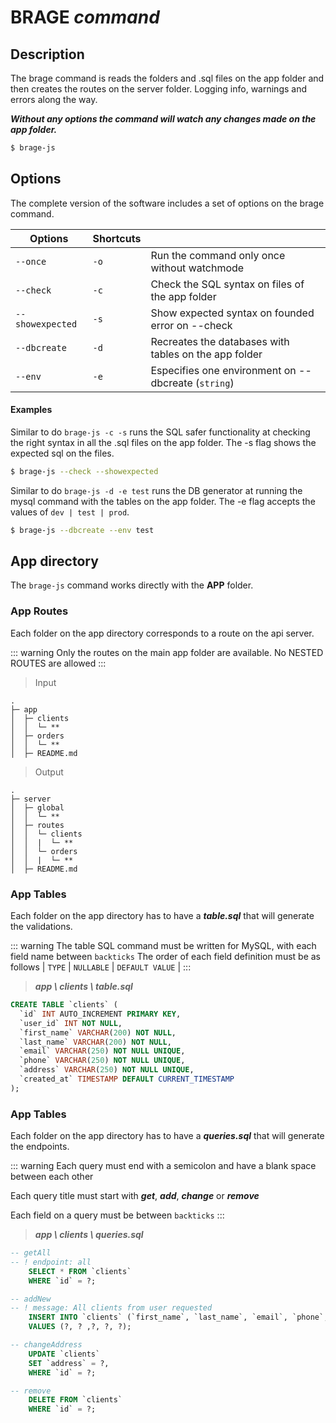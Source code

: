 # BRAGE ***command***

## Description

The brage command is reads the folders and .sql files on the app folder and then creates the routes on the server folder. Logging info, warnings and errors along the way.

***Without any options the command will watch any changes made on the app folder.***

```sh
$ brage-js
```

## Options

The complete version of the software includes a set of options on the brage command.

| Options                  | Shortcuts           |                                                                                               |
| ------------------------ | ------------------- | --------------------------------------------------------------------------------------------- |
| `--once`                 | `-o`                | Run the command only once without watchmode                                                   |
| `--check`                | `-c`                | Check the SQL syntax on files of the app folder                                               |
| `--showexpected`         | `-s`                | Show expected syntax on founded error on --check                                              |
| `--dbcreate`             | `-d`                | Recreates the databases with tables on the app folder                                         |
| `--env`                  | `-e`                | Especifies one environment on --dbcreate (`string`)                                           |

#### Examples

Similar to do `brage-js -c -s` runs the SQL safer functionality at checking the right syntax in all the .sql files on the app folder. The -s flag shows the expected sql on the files.

```sh
$ brage-js --check --showexpected
```

Similar to do `brage-js -d -e test` runs the DB generator at running the mysql command with the tables on the app folder. The -e flag accepts the values of `dev | test | prod`.

```sh
$ brage-js --dbcreate --env test
```

<!-- ## Options

```sh
$ brage-js [options]

  options
    --once              -o  Run the command only once without watchmode
    --check             -c  Check the SQL syntax on files of the app folder
    --showexpected      -s  Show expected syntax on founded error on --check
    --dbcreate          -d  Recreates the databases with tables on the app folder
    --env               -e  Especifies one environment on --dbcreate
``` -->

## App directory

The `brage-js` command works directly with the **APP** folder.

### App Routes

Each folder on the app directory corresponds to a route on the api server. 

::: warning
Only the routes on the main app folder are available. No NESTED ROUTES are allowed
:::

> Input
```
.
├─ app
│  ├─ clients
│  │  └─ **
│  ├─ orders
│  │  └─ **
│  ├─ README.md
```

> Output
```
.
├─ server
│  ├─ global
│  │  └─ **
│  ├─ routes
│  │  └─ clients
│  │  |  └─ **
│  │  └─ orders
│  │  |  └─ **
│  ├─ README.md
```

### App Tables

Each folder on the app directory has to have a ***table.sql*** that will generate the validations.

::: warning
The table SQL command must be written for MySQL, with each field name between `backticks`
The order of each field definition must be as follows | `TYPE` | `NULLABLE` | `DEFAULT VALUE` |
:::

> ***app \ clients \ table.sql***

```sql
CREATE TABLE `clients` (
  `id` INT AUTO_INCREMENT PRIMARY KEY,
  `user_id` INT NOT NULL,
  `first_name` VARCHAR(200) NOT NULL,
  `last_name` VARCHAR(200) NOT NULL,
  `email` VARCHAR(250) NOT NULL UNIQUE,
  `phone` VARCHAR(250) NOT NULL UNIQUE,
  `address` VARCHAR(250) NOT NULL UNIQUE,
  `created_at` TIMESTAMP DEFAULT CURRENT_TIMESTAMP
);
```

### App Tables

Each folder on the app directory has to have a ***queries.sql*** that will generate the endpoints.

::: warning
Each query must end with a semicolon and have a blank space between each other

Each query title must start with ***get***, ***add***, ***change*** or ***remove***

Each field on a query must be between `backticks`
:::

> ***app \ clients \ queries.sql***

```sql
-- getAll
-- ! endpoint: all
    SELECT * FROM `clients`
    WHERE `id` = ?;

-- addNew
-- ! message: All clients from user requested
    INSERT INTO `clients` (`first_name`, `last_name`, `email`, `phone`, `address`)
    VALUES (?, ? ,?, ?, ?);

-- changeAddress
    UPDATE `clients`
    SET `address` = ?,
    WHERE `id` = ?;

-- remove
    DELETE FROM `clients`
    WHERE `id` = ?;

```